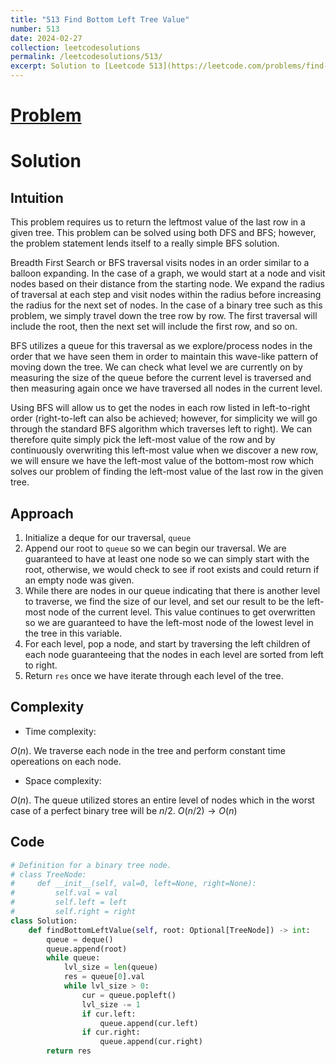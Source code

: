 ```yaml
---
title: "513 Find Bottom Left Tree Value"
number: 513
date: 2024-02-27
collection: leetcodesolutions
permalink: /leetcodesolutions/513/
excerpt: Solution to [Leetcode 513](https://leetcode.com/problems/find-bottom-left-tree-value/description/)
---
```

# [Problem](https://leetcode.com/problems/find-bottom-left-tree-value/description/)

# Solution

## Intuition
<!-- Describe your first thoughts on how to solve this problem. -->
This problem requires us to return the leftmost value of the last row in a given tree. This problem can be solved using both DFS and BFS; however, the problem statement lends itself to a really simple BFS solution.

Breadth First Search or BFS traversal visits nodes in an order similar to a balloon expanding. In the case of a graph, we would start at a node and visit nodes based on their distance from the starting node. We expand the radius of traversal at each step and visit nodes within the radius before increasing the radius for the next set of nodes. In the case of a binary tree such as this problem, we simply travel down the tree row by row. The first traversal will include the root, then the next set will include the first row, and so on.

BFS utilizes a queue for this traversal as we explore/process nodes in the order that we have seen them in order to maintain this wave-like pattern of moving down the tree. We can check what level we are currently on by measuring the size of the queue before the current level is traversed and then measuring again once we have traversed all nodes in the current level. 

Using BFS will allow us to get the nodes in each row listed in left-to-right order (right-to-left can also be achieved; however, for simplicity we will go through the standard BFS algorithm which traverses left to right). We can therefore quite simply pick the left-most value of the row and by continuously overwriting this left-most value when we discover a new row, we will ensure we have the left-most value of the bottom-most row which solves our problem of finding the left-most value of the last row in the given tree.

## Approach
<!-- Describe your approach to solving the problem. -->
1. Initialize a deque for our traversal, `queue`
2. Append our root to `queue` so we can begin our traversal. We are guaranteed to have at least one node so we can simply start with the root, otherwise, we would check to see if root exists and could return if an empty node was given.
3. While there are nodes in our queue indicating that there is another level to traverse, we find the size of our level, and set our result to be the left-most node of the current level. This value continues to get overwritten so we are guaranteed to have the left-most node of the lowest level in the tree in this variable.
4. For each level, pop a node, and start by traversing the left children of each node guaranteeing that the nodes in each level are sorted from left to right.
5. Return `res` once we have iterate through each level of the tree.

## Complexity
- Time complexity:
<!-- Add your time complexity here, e.g. $$O(n)$$ -->
$O(n)$. We traverse each node in the tree and perform constant time opereations on each node.
- Space complexity:
<!-- Add your space complexity here, e.g. $$O(n)$$ -->
$O(n)$. The queue utilized stores an entire level of nodes which in the worst case of a perfect binary tree will be $n/2$. $O(n/2) \rightarrow O(n)$

## Code
```python
# Definition for a binary tree node.
# class TreeNode:
#     def __init__(self, val=0, left=None, right=None):
#         self.val = val
#         self.left = left
#         self.right = right
class Solution:
    def findBottomLeftValue(self, root: Optional[TreeNode]) -> int:
        queue = deque()
        queue.append(root)
        while queue:
            lvl_size = len(queue)
            res = queue[0].val
            while lvl_size > 0:
                cur = queue.popleft()
                lvl_size -= 1
                if cur.left:
                    queue.append(cur.left)
                if cur.right:
                    queue.append(cur.right)
        return res
```